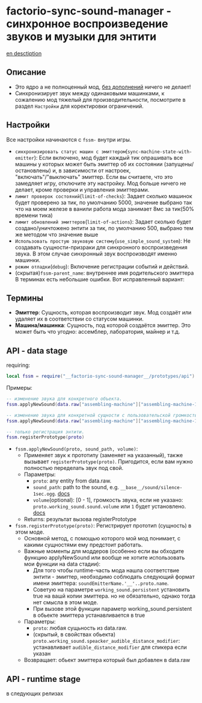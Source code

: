 # factorio-sync-sound-manager - синхронное воспроизведение звуков и музыки для энтити

[en desctiption](https://github.com/asvdvl/factorio-sync-sound-manager/blob/master/README.md)

## Описание
- Это ядро а не полноценный мод, [без дополнений](https://mods.factorio.com/mod/factorio-sync-sound-manager/dependencies?direction=in&sort=idx&filter=required) ничего не делает!
- Синхронизирует звук между одинаковыми машинками, к сожалению мод тяжелый для производительности, посмотрите в раздел `Настройки` для коректировки ограничений. 

## Настройки
Все настройки начинаются с `fssm-` внутри игры.
- `синхронизировать статус машин с эмиттером`(`sync-machine-state-with-emitter`): Если включено, мод будет каждый тик опрашивать все машины у которых может быть эмиттер об их состоянии (запущены/остановлены) и, в зависимости от настроек, "включать"/"выключать" эмиттер. Если вы считаете, что это замедляет игру, отключите эту настройку. Мод больше ничего не делает, кроме проверки и управления эмиттерами.
- `лимит проверок состояний`(`limit-of-checks`): Задает сколько машинок будет проверено за тик, по умолчанию 5000, значение выбрано так что на моем железе в ванили работа мода занимает 8мс за тик(50% времени тика)
- `лимит обновлений эмиттеров`(`limit-of-actions`): Задает сколько будет создано/уничтожено энтити за тик, по умолчанию 500, выбрано тем же методом что значение выше
- `Использовать простую звуковую систему`(`use_simple_sound_system`): Не создавать сущности-призраки для синхронного воспроизведения звука. В этом случае синхронный звук воспроизводят именно машинки.
- `режим отладки`(`debug`): Включение регистрации событий и действий.
- (скрытая)`fssm-parent_name`: внутреннее имя родительского эмиттера
В терминах есть небольшие ошибки. Вот исправленный вариант:

## Термины
- **Эмиттер**: Сущность, которая воспроизводит звук. Мод создаёт или удаляет их в соответствии со статусом машинки.
- **Машина/машинка**: Сущность, под которой создаётся эмиттер. Это может быть что угодно: ассемблер, лаборатория, майнер и т.д.

## API - data stage
requiring:
```lua
local fssm = require("__factorio-sync-sound-manager__/prototypes/api")
```
Примеры:
```lua
-- изменение звука для конкретного объекта.
fssm.applyNewSound(data.raw["assembling-machine"]["assembling-machine-1"], "__my-mod__/my-sound.ogg")

-- изменение звука для конкретной сущности с пользовательской громкостью.
fssm.applyNewSound(data.raw["assembling-machine"]["assembling-machine-1"], "__my-mod__/my-sound.ogg", 0.7)

-- только регистрация энтити.
fssm.registerPrototype(proto)
```
- `fssm.applyNewSound(proto, sound_path, volume)`:
    - Применяет звук к прототипу (заменяет на указанный), также вызывает `registerPrototype(proto)`.
    Пригодится, если вам нужно полностью переделать звук под свой.
    - Параметры:
        - `proto`: any entity from data.raw.
        - `sound_path`: path to the sound, e.g. `__base__/sound/silence-1sec.ogg`. [docs](https://lua-api.factorio.com/latest/types/FileName.html)
        - `volume`(optional): [0 - 1], громкость звука, если не указано: `proto.working_sound.sound.volume` или `1` будет установлено. [docs](https://lua-api.factorio.com/latest/types/Sound.html#volume)
    - Returns: результат вызова registerPrototype
- `fssm.registerPrototype(proto)`: Регистрирует прототип (сущность) в этом моде.
    - Основной метод, с помощью которого мой мод понимает, с какими сущностями ему предстоит работать.
    - Важные моменты для моддеров (особенно если вы обходите функцию applyNewSound или вообще не хотите использовать мои функции на datа стадии):
        - Для того чтобы runtime-часть мода нашла соответствие энтити - эмиттер, необходимо соблюдать следующий формат имени эмиттера: `soundEmitterName.'__'..proto.name`.
        - Советую на параметре `working_sound.persistent` установить true на вашй копии эмиттера. но не обязательно, однако тогда нет смысла в этом моде.
        - При вызове этой функции параметр working_sound.persistent в обьекте эмиттера устанавливается в true
    - Параметры:
        - `proto`: любая сущьность из data.raw.
        - (скрытый, в свойствах обьекта) `proto.working_sound.speacker_audible_distance_modifier`: устанавливает `audible_distance_modifier` для спикера если указан
    - Возвращает: обьект эмиттера который был добавлен в data.raw

## API - runtime stage
в следующих релизах